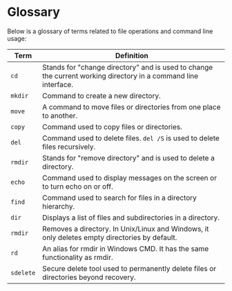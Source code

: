 # Glossary

Below is a glossary of terms related to file operations and command line usage:

| Term | Definition |
|------|------------|
| `cd` | Stands for "change directory" and is used to change the current working directory in a command line interface. |
| `mkdir` | Command to create a new directory. |
| `move` | A command to move files or directories from one place to another. |
| `copy` | Command used to copy files or directories. |
| `del` | Command used to delete files. `del /S` is used to delete files recursively. |
| `rmdir` | Stands for "remove directory" and is used to delete a directory. |
| `echo` | Command used to display messages on the screen or to turn echo on or off. |
| `find` | Command used to search for files in a directory hierarchy. |
| `dir` | Displays a list of files and subdirectories in a directory. |
| `rmdir` | Removes a directory. In Unix/Linux and Windows, it only deletes empty directories by default.|
| `rd` | An alias for rmdir in Windows CMD. It has the same functionality as rmdir.|
| `sdelete` | Secure delete tool used to permanently delete files or directories beyond recovery.|

